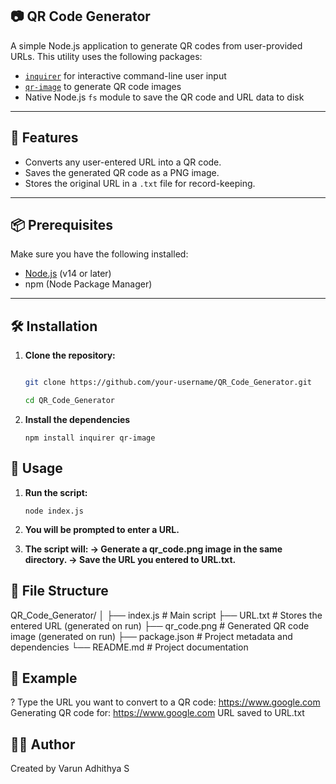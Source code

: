 ## 📷 QR Code Generator

A simple Node.js application to generate QR codes from user-provided URLs. This utility uses the following packages:

- [`inquirer`](https://www.npmjs.com/package/inquirer) for interactive command-line user input
- [`qr-image`](https://www.npmjs.com/package/qr-image) to generate QR code images
- Native Node.js `fs` module to save the QR code and URL data to disk

---

## 🚀 Features

- Converts any user-entered URL into a QR code.
- Saves the generated QR code as a PNG image.
- Stores the original URL in a `.txt` file for record-keeping.

---

## 📦 Prerequisites

Make sure you have the following installed:

- [Node.js](https://nodejs.org/) (v14 or later)
- npm (Node Package Manager)

---

## 🛠️ Installation

1. **Clone the repository:**

   ```bash
   
   git clone https://github.com/your-username/QR_Code_Generator.git

   cd QR_Code_Generator

2. **Install the dependencies**

   ```npm install inquirer qr-image```

## 📄 Usage

1. **Run the script:**

   ```node index.js```

2. **You will be prompted to enter a URL.**
3. **The script will:
     -> Generate a qr_code.png image in the same directory.
     -> Save the URL you entered to URL.txt.**

## 📁 File Structure
QR_Code_Generator/
│
├── index.js         # Main script
├── URL.txt          # Stores the entered URL (generated on run)
├── qr_code.png      # Generated QR code image (generated on run)
├── package.json     # Project metadata and dependencies
└── README.md        # Project documentation

## 🧪 Example
? Type the URL you want to convert to a QR code: https://www.google.com
Generating QR code for: https://www.google.com
URL saved to URL.txt

## 🙋‍♂️ Author
Created by Varun Adhithya S
